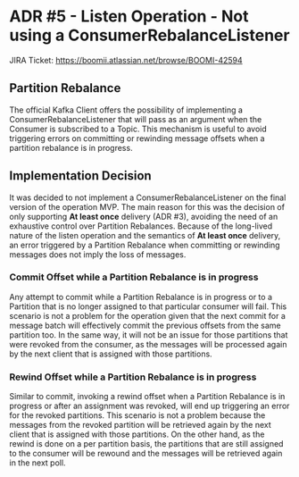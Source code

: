 # ADR #5 - Listen Operation - Not using a ConsumerRebalanceListener

JIRA Ticket: https://boomii.atlassian.net/browse/BOOMI-42594

## Partition Rebalance

The official Kafka Client offers the possibility of implementing a ConsumerRebalanceListener that will pass as an argument when the Consumer is subscribed to a Topic. This mechanism is useful to avoid triggering errors on committing or rewinding message offsets when a partition rebalance is in progress.

## Implementation Decision

It was decided to not implement a ConsumerRebalanceListener on the final version of the operation MVP. 
The main reason for this was the decision of only supporting **At least once** delivery (ADR #3), avoiding the need of an exhaustive control over Partition Rebalances.
Because of the long-lived nature of the listen operation and the semantics of **At least once** delivery, an error triggered by a Partition Rebalance when committing or rewinding messages does not imply the loss of messages.

### Commit Offset while a Partition Rebalance is in progress

Any attempt to commit while a Partition Rebalance is in progress or to a Partition that is no longer assigned to that particular consumer will fail. 
This scenario is not a problem for the operation given that the next commit for a message batch will effectively commit the previous offsets from the same partition too.
In the same way, it will not be an issue for those partitions that were revoked from the consumer, as the messages will be processed again by the next client that is assigned with those partitions.

### Rewind Offset while a Partition Rebalance is in progress

Similar to commit, invoking a rewind offset when a Partition Rebalance is in progress or after an assignment was revoked, will end up triggering an error for the revoked partitions.
This scenario is not a problem because the messages from the revoked partition will be retrieved again by the next client that is assigned with those partitions. 
On the other hand, as the rewind is done on a per partition basis, the partitions that are still assigned to the consumer will be rewound and the messages will be retrieved again in the next poll.
